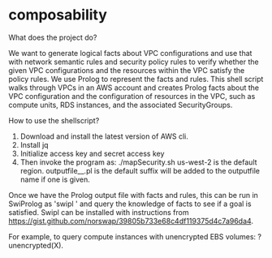 # composability
What does the project do?

We want to generate logical facts about VPC configurations and use that with network semantic rules and security policy rules to verify whether the given VPC configurations and the resources within the VPC satisfy the policy rules.
We use Prolog to represent the facts and rules.
This shell script walks through VPCs in an AWS account and creates Prolog facts about the VPC configuration and the configuration of resources in the VPC, such as compute units, RDS instances, and the associated SecurityGroups.

How to use the shellscript?
1. Download and install the latest version of AWS cli.
2. Install jq 
3. Initialize access key and secret access key
4. Then invoke the program as: ./mapSecurity.sh <AWS Region> <Outputfle name prefix>
us-west-2 is the default region. outputfile_<ddmmyyyy>_<vpd-id>.pl is the default
<ddmmyyyy> suffix will be added to the outputfile name if one is given.


Once we have the Prolog output file with facts and rules, this can be run in SwiProlog as 'swipl <outputfile name>' and query the knowledge of facts 
to see if a goal is satisfied. Swipl can be installed with instructions from https://gist.github.com/norswap/39805b733e68c4df119375d4c7a96da4.

For example, to query compute instances with unencrypted EBS volumes:
? unencrypted(X). 
